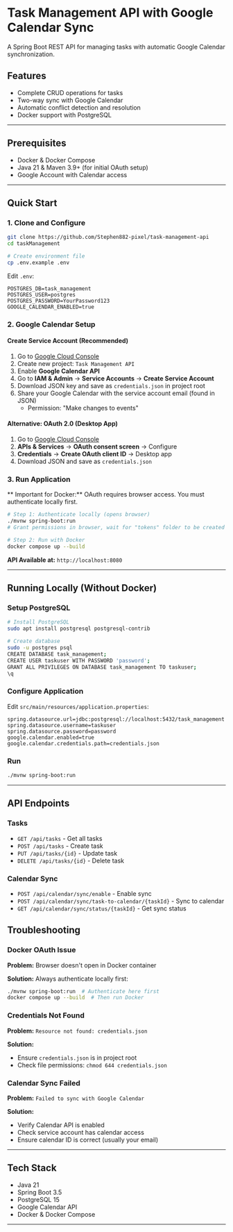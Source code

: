 # Task Management API with Google Calendar Sync

A Spring Boot REST API for managing tasks with automatic Google Calendar synchronization.

## Features

- Complete CRUD operations for tasks
- Two-way sync with Google Calendar
- Automatic conflict detection and resolution
- Docker support with PostgreSQL

---

## Prerequisites

- Docker & Docker Compose
- Java 21 & Maven 3.9+ (for initial OAuth setup)
- Google Account with Calendar access

---

## Quick Start

### 1. Clone and Configure

```bash
git clone https://github.com/Stephen882-pixel/task-management-api
cd taskManagement

# Create environment file
cp .env.example .env
```

Edit `.env`:
```env
POSTGRES_DB=task_management
POSTGRES_USER=postgres
POSTGRES_PASSWORD=YourPassword123
GOOGLE_CALENDAR_ENABLED=true
```

### 2. Google Calendar Setup

#### Create Service Account (Recommended)

1. Go to [Google Cloud Console](https://console.cloud.google.com/)
2. Create new project: `Task Management API`
3. Enable **Google Calendar API**
4. Go to **IAM & Admin** → **Service Accounts** → **Create Service Account**
5. Download JSON key and save as `credentials.json` in project root
6. Share your Google Calendar with the service account email (found in JSON)
    - Permission: "Make changes to events"

#### Alternative: OAuth 2.0 (Desktop App)

1. Go to [Google Cloud Console](https://console.cloud.google.com/)
2. **APIs & Services** → **OAuth consent screen** → Configure
3. **Credentials** → **Create OAuth client ID** → Desktop app
4. Download JSON and save as `credentials.json`

### 3. Run Application

** Important for Docker:** OAuth requires browser access. You must authenticate locally first.

```bash
# Step 1: Authenticate locally (opens browser)
./mvnw spring-boot:run
# Grant permissions in browser, wait for "tokens" folder to be created

# Step 2: Run with Docker
docker compose up --build
```

**API Available at:** `http://localhost:8080`

---

## Running Locally (Without Docker)

### Setup PostgreSQL

```bash
# Install PostgreSQL
sudo apt install postgresql postgresql-contrib

# Create database
sudo -u postgres psql
CREATE DATABASE task_management;
CREATE USER taskuser WITH PASSWORD 'password';
GRANT ALL PRIVILEGES ON DATABASE task_management TO taskuser;
\q
```

### Configure Application

Edit `src/main/resources/application.properties`:
```properties
spring.datasource.url=jdbc:postgresql://localhost:5432/task_management
spring.datasource.username=taskuser
spring.datasource.password=password
google.calendar.enabled=true
google.calendar.credentials.path=credentials.json
```

### Run

```bash
./mvnw spring-boot:run
```

---

## API Endpoints

### Tasks
- `GET /api/tasks` - Get all tasks
- `POST /api/tasks` - Create task
- `PUT /api/tasks/{id}` - Update task
- `DELETE /api/tasks/{id}` - Delete task

### Calendar Sync
- `POST /api/calendar/sync/enable` - Enable sync
- `POST /api/calendar/sync/task-to-calendar/{taskId}` - Sync to calendar
- `GET /api/calendar/sync/status/{taskId}` - Get sync status

## Troubleshooting

### Docker OAuth Issue
**Problem:** Browser doesn't open in Docker container

**Solution:** Always authenticate locally first:
```bash
./mvnw spring-boot:run  # Authenticate here first
docker compose up --build  # Then run Docker
```

### Credentials Not Found
**Problem:** `Resource not found: credentials.json`

**Solution:**
- Ensure `credentials.json` is in project root
- Check file permissions: `chmod 644 credentials.json`

### Calendar Sync Failed
**Problem:** `Failed to sync with Google Calendar`

**Solution:**
- Verify Calendar API is enabled
- Check service account has calendar access
- Ensure calendar ID is correct (usually your email)

---

## Tech Stack

- Java 21
- Spring Boot 3.5
- PostgreSQL 15
- Google Calendar API
- Docker & Docker Compose

---

